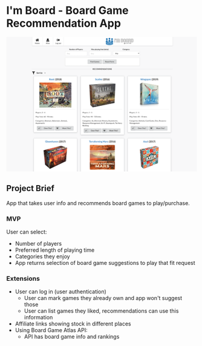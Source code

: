# I'm Board - Board Game Recommendation App

![Home View](client/public/screenshots/home_view.png)


## Project Brief

App that takes user info and recommends board games to play/purchase.

### MVP 

User can select:

* Number of players
* Preferred length of playing time 
* Categories they enjoy
* App returns  selection of board game suggestions to play that fit request  

### Extensions

* User can log in (user authentication)
  * User can mark games they already own and app won't suggest those
  * User can list games they liked, recommendations can use this information
* Affiliate links showing stock in different places
* Using Board Game Atlas API:
  * API has board game info and rankings
